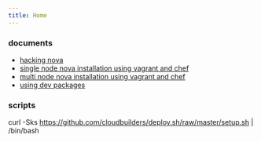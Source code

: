```yaml
---
title: Home
---
```


### documents

 * <a href="hacking-nova.html">hacking nova</a>
 * <a href="single-node-nova-installation-using-vagrant-and-chef.html">single node nova installation using vagrant and chef</a>
 * <a href="multi-node-nova-installation-using-vagrant-and-chef.html">multi node nova installation using vagrant and chef</a>
 * <a href="using-dev-packages.html">using dev packages</a>

### scripts

   curl -Sks https://github.com/cloudbuilders/deploy.sh/raw/master/setup.sh | /bin/bash

